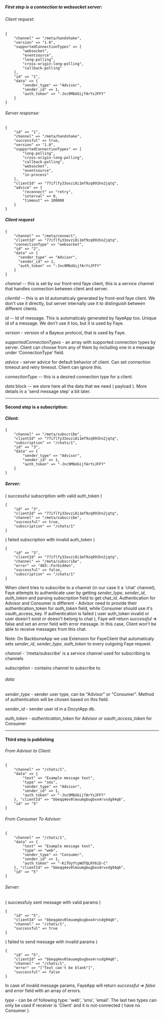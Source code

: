 ##### First step is a connection to websocket server:

###### Client request:

```
{
    "channel" => "/meta/handshake",
    "version" => "1.0",
    "supportedConnectionTypes" => [
        "websocket",
        "eventsource",
        "long-polling",
        "cross-origin-long-polling",
        "callback-polling"
    ],
    "id" => "1",
    "data" => {
        "sender_type" => "Advisor",
        "sender_id" => 1,
        "auth_token" => "-Jnc9MbUGijfArYsJFFY"
    }
}
```

###### Server response:

```
{
    "id" => "1",
    "channel" => "/meta/handshake",
    "successful" => true,
    "version" => "1.0",
    "supportedConnectionTypes" => [
        "long-polling",
        "cross-origin-long-polling",
        "callback-polling",
        "websocket",
        "eventsource",
        "in-process"
    ],
    "clientId" => "77iflfy33ovzi8i1mf9zq991hn2jqtq",
    "advice" => {
        "reconnect" => "retry",
        "interval" => 0,
        "timeout" => 100000
    }
}
```

##### Client request

```
{
    "channel" => "/meta/connect",
    "clientId" => "77iflfy33ovzi8i1mf9zq991hn2jqtq",
    "connectionType" => "websocket",
    "id" => "2",
    "data" => {
      "sender_type" => "Advisor",
      "sender_id" => 1,
      "auth_token" => "-Jnc9MbUGijfArYsJFFY"
    }
}
```
*channel* -- this is set by our front-end faye client, this is a service channel that handles connection between client and server.

*clientId* -- this is an Id automaticaly generated by front-end faye client. We don't use it directly, but server internally use it to distinguish between different clients.

*id* -- Id of message. This is automaticaly generated by fayeApp too. Unique id of a message. We don't use it too, but it is used by Faye.

*version* - version of a Bayeux protocol, that is used by Faye.

*supportedConnectionTypes* - an array with supported connection types by server. Client can choose from any of them by including one in a message under ‘ConnectionType’ field.

*advice* - server advice for default behavior of client. Can set connection timeout and retry timeout. Client can ignore this.

*connectionType* -- this is a desired connection type for a client.

*data* block -- we store here all the data that we need ( payload ). More details in a 'send message step' a bit later.
___
#### Second step is a subscription:

##### Client: 

```
{
    "channel" => "/meta/subscribe",
    "clientId" => "77iflfy33ovzi8i1mf9zq991hn2jqtq",
    "subscription" => "/chats/1",
    "id" => "3",
    "data" => {
        "sender_type" => "Advisor",
        "sender_id" => 1,
        "auth_token" => "-Jnc9MbUGijfArYsJFFY"
    }
}
```

##### Server:

( successful subscription with valid auth_token )
```
{
    "id" => "3",
    "clientId" => "77iflfy33ovzi8i1mf9zq991hn2jqtq",
    "channel" => "/meta/subscribe",
    "successful" => true,
    "subscription" => "/chats/1"
}
```
( failed subscription with invalid auth_token )
```
{
    "id" => "3", 
    "clientId" => "77iflfy33ovzi8i1mf9zq991hn2jqtq",
    "channel" => "/meta/subscribe",
    "error" => "403::Forbidden",
    "successful" => false,
    "subscription" => "/chats/1"
}
```
When client tries to subscribe to a channel (in our case it a 'chat' channel), Faye attempts to authenticate user by getting *sender_type*, *sender_id*, *auth_token* and parsing *subscription* field to get chat_id.
Authentication for Advisor and Consumer is different - Advisor need to provide their authentication_token for *auth_token* field, while Consumer should use it's oauth_access_key.
If authentication is failed ( user auth_token invalid or user doesn't exist or doesn't belong to chat ), Faye will return *successful* => false and set an *error* field with error message. In this case, Client won't be able to receive messages from this chat.

Note:
On BackboneApp we use Extension for FayeClient that automaticaly sets *sender_id*, *sender_type*, *auth_token* to every outgoing Faye request.

*channel* - '/meta/subscribe' is a service channel used for subscribing to channels

*subscription* - contains channel to subscribe to.

###### *data*

*sender_type*  - sender user type, can be "Advisor" or "Consumer". Method of authentication will be chosen based on this field.

*sender_id* - sender user id in a DocytApp db.

*auth_token* - *authentication_token* for Advisor or *oauth_access_token* for Consumer
___
#### Third step is publishing

###### From Advisor to Client:

```
{
    "channel" => "/chats/1",
    "data" => {
        "text" => "Example message text",
        "type" => "sms",
        "sender_type" => "Advisor",
        "sender_id" => 1,
        "auth_token" => "-Jnc9MbUGijfArYsJFFY"
    }, "clientId" => "bbeqq4ev0lmuumgbugbxo4rvsdg94q6",
    "id" => "5"
}
```

###### From Consumer To Advisor:

```
{
    "channel" => "/chats/1",
    "data" => {
        "text" => "Example message text",
        "type" => "web",
        "sender_type" => "Consumer",
        "sender_id" => 1,
        "auth_token" => "-KiTUyYtyWdTQLRY6iD-C"
    }, "clientId" => "bbeqq4ev0lmuumgbugbxo4rvsdg94q6",
    "id" => "5"
}
```

###### Server:
( successfuly sent message with valid params )

```
{
    "id" => "5",
    "clientId" => "bbeqq4ev0lmuumgbugbxo4rvsdg94q6",
    "channel" => "/chats/1",
    "successful" => true
}
```

( failed to send message with invalid params )

```
{
    "id" => "5",
    "clientId" => "bbeqq4ev0lmuumgbugbxo4rvsdg94q6",
    "channel" => "/chats/1",
    "error" => "["Text can't be blank"]",
    "successful" => false
}
```

In case of invalid message params, FayeApp will return *successful => false* and *error* field with an array of errors. 

*type* - can be of following type: 'web', 'sms', 'email'. The last two types can only be used if receiver is 'Client' and it is not-connected ( have no Consumer ).
